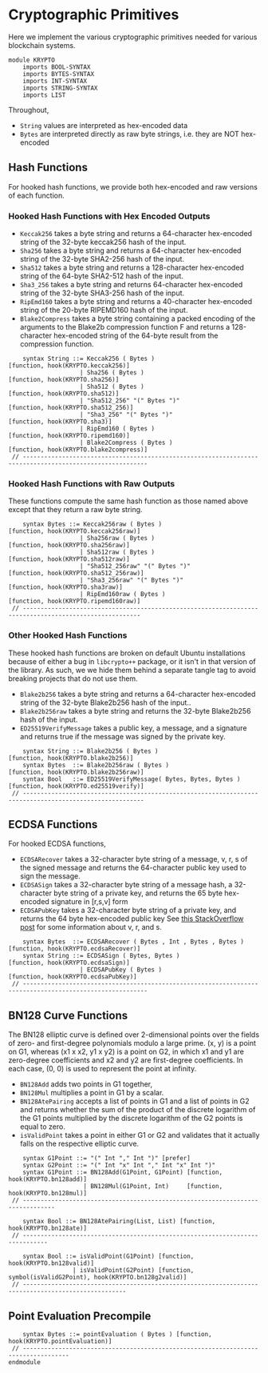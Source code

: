 Cryptographic Primitives
========================

Here we implement the various cryptographic primitives needed for various blockchain systems.

```k
module KRYPTO
    imports BOOL-SYNTAX
    imports BYTES-SYNTAX
    imports INT-SYNTAX
    imports STRING-SYNTAX
    imports LIST
```

Throughout,
-   `String` values are interpreted as hex-encoded data
-   `Bytes` are interpreted directly as raw byte strings, i.e. they are NOT hex-encoded

Hash Functions
--------------

For hooked hash functions, we provide both hex-encoded and raw versions of each function.

### Hooked Hash Functions with Hex Encoded Outputs

-   `Keccak256` takes a byte string and returns a 64-character hex-encoded string of the 32-byte keccak256 hash of the input.
-   `Sha256` takes a byte string and returns a 64-character hex-encoded string of the 32-byte SHA2-256 hash of the input.
-   `Sha512` takes a byte string and returns a 128-character hex-encoded string of the 64-byte SHA2-512 hash of the input.
-   `Sha3_256` takes a byte string and returns 64-character hex-encoded string of the 32-byte SHA3-256 hash of the input.
-   `RipEmd160` takes a byte string and returns a 40-character hex-encoded string of the 20-byte RIPEMD160 hash of the input.
-   `Blake2Compress` takes a byte string containing a packed encoding of the arguments to the Blake2b compression
    function F and returns a 128-character hex-encoded string of the 64-byte result from the compression function.

```k
    syntax String ::= Keccak256 ( Bytes )                         [function, hook(KRYPTO.keccak256)]
                    | Sha256 ( Bytes )                            [function, hook(KRYPTO.sha256)]
                    | Sha512 ( Bytes )                            [function, hook(KRYPTO.sha512)]
                    | "Sha512_256" "(" Bytes ")"                  [function, hook(KRYPTO.sha512_256)]
                    | "Sha3_256" "(" Bytes ")"                    [function, hook(KRYPTO.sha3)]
                    | RipEmd160 ( Bytes )                         [function, hook(KRYPTO.ripemd160)]
                    | Blake2Compress ( Bytes )                    [function, hook(KRYPTO.blake2compress)]
 // ---------------------------------------------------------------------------------------------------------
```

### Hooked Hash Functions with Raw Outputs

These functions compute the same hash function as those named above except that they return a raw byte string.

```k
    syntax Bytes ::= Keccak256raw ( Bytes )                       [function, hook(KRYPTO.keccak256raw)]
                    | Sha256raw ( Bytes )                         [function, hook(KRYPTO.sha256raw)]
                    | Sha512raw ( Bytes )                         [function, hook(KRYPTO.sha512raw)]
                    | "Sha512_256raw" "(" Bytes ")"               [function, hook(KRYPTO.sha512_256raw)]
                    | "Sha3_256raw" "(" Bytes ")"                 [function, hook(KRYPTO.sha3raw)]
                    | RipEmd160raw ( Bytes )                      [function, hook(KRYPTO.ripemd160raw)]
 // -------------------------------------------------------------------------------------------------------
```

### Other Hooked Hash Functions

These hooked hash functions are broken on default Ubuntu installations because of either a bug in `libcrypto++` package, or it isn't in that version of the library.
As such, we we hide them behind a separate tangle tag to avoid breaking projects that do not use them.

-   `Blake2b256` takes a byte string and returns a 64-character hex-encoded string of the 32-byte Blake2b256 hash of the input..
-   `Blake2b256raw` takes a byte string and returns the 32-byte Blake2b256 hash of the input.
-   `ED25519VerifyMessage` takes a public key, a message, and a signature and returns true if the message was signed by the private key.

```libcrypto-extra
    syntax String ::= Blake2b256 ( Bytes )                        [function, hook(KRYPTO.blake2b256)]
    syntax Bytes  ::= Blake2b256raw ( Bytes )                     [function, hook(KRYPTO.blake2b256raw)]
    syntax Bool   ::= ED25519VerifyMessage( Bytes, Bytes, Bytes ) [function, hook(KRYPTO.ed25519verify)]
 // --------------------------------------------------------------------------------------------------------
```

ECDSA Functions
---------------

For hooked ECDSA functions,

-   `ECDSARecover` takes a 32-character byte string of a message, v, r, s of the signed message and returns the 64-character public key used to sign the message.
-   `ECDSASign` takes a 32-character byte string of a message hash, a 32-character byte string of a private key, and returns the 65 byte hex-encoded signature in [r,s,v] form
-   `ECDSAPubKey` takes a 32-character byte string of a private key, and returns the 64 byte hex-encoded public key
    See [this StackOverflow post](https://ethereum.stackexchange.com/questions/15766/what-does-v-r-s-in-eth-gettransactionbyhash-mean) for some information about v, r, and s.

```k
    syntax Bytes  ::= ECDSARecover ( Bytes , Int , Bytes , Bytes ) [function, hook(KRYPTO.ecdsaRecover)]
    syntax String ::= ECDSASign ( Bytes, Bytes )                   [function, hook(KRYPTO.ecdsaSign)]
                    | ECDSAPubKey ( Bytes )                        [function, hook(KRYPTO.ecdsaPubKey)]
 // ---------------------------------------------------------------------------------------------------------
```

BN128 Curve Functions
---------------------

The BN128 elliptic curve is defined over 2-dimensional points over the fields of zero- and first-degree polynomials modulo a large prime. (x, y) is a point on G1, whereas (x1 x x2, y1 x y2) is a point on G2, in which x1 and y1 are zero-degree coefficients and x2 and y2 are first-degree coefficients. In each case, (0, 0) is used to represent the point at infinity.

-   `BN128Add` adds two points in G1 together,
-   `BN128Mul` multiplies a point in G1 by a scalar.
-   `BN128AtePairing` accepts a list of points in G1 and a list of points in G2 and returns whether the sum of the product of the discrete logarithm of the G1 points multiplied by the discrete logarithm of the G2 points is equal to zero.
-   `isValidPoint` takes a point in either G1 or G2 and validates that it actually falls on the respective elliptic curve.

```k
    syntax G1Point ::= "(" Int "," Int ")" [prefer]
    syntax G2Point ::= "(" Int "x" Int "," Int "x" Int ")"
    syntax G1Point ::= BN128Add(G1Point, G1Point) [function, hook(KRYPTO.bn128add)]
                     | BN128Mul(G1Point, Int)     [function, hook(KRYPTO.bn128mul)]
 // -------------------------------------------------------------------------------

    syntax Bool ::= BN128AtePairing(List, List) [function, hook(KRYPTO.bn128ate)]
 // -----------------------------------------------------------------------------

    syntax Bool ::= isValidPoint(G1Point) [function, hook(KRYPTO.bn128valid)]
                  | isValidPoint(G2Point) [function, symbol(isValidG2Point), hook(KRYPTO.bn128g2valid)]
 // ---------------------------------------------------------------------------------------------------
```

Point Evaluation Precompile
---------------------------
```k 
    syntax Bytes ::= pointEvaluation ( Bytes ) [function, hook(KRYPTO.pointEvaluation)]
 // -----------------------------------------------------------------------------------
endmodule
```
